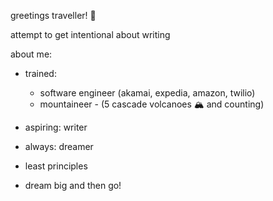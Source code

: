 greetings traveller! 👋

attempt to get intentional about writing

about me:

- trained:
  - software engineer (akamai, expedia, amazon, twilio)
  - mountaineer - (5 cascade volcanoes 🏔️ and counting)
- aspiring: writer
- always: dreamer

- least principles 
- dream big and then go!
